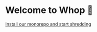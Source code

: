 # Welcome to Whop 👋 
 [Install our monorepo and start shredding](https://github.com/whopio/whop-monorepo)

